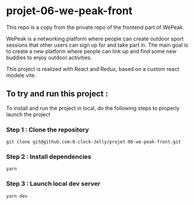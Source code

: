 # projet-06-we-peak-front

This repo is a copy from the private repo of the frontend part of WePeak.

WePeak is a networking platform where people can create outdoor sport sessions that other users can sign up for and take part in. The main goal is to create a new platform where people can link up and find some new buddies to enjoy outdoor activities.

This project is realized with React and Redux, based on a custom react modele vite.

## To try and run this project :

To install and run the project in local, do the following steps to properly launch the project

### Step 1 : Clone the repository

`git clone git@github.com:O-clock-Jelly/projet-06-we-peak-front.git`

### Step 2 : Install dependencies

`yarn`

### Step 3 : Launch local dev server

`yarn dev`
